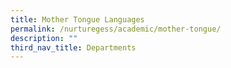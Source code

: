 ```yaml
---
title: Mother Tongue Languages
permalink: /nurturegess/academic/mother-tongue/
description: ""
third_nav_title: Departments
---
```

